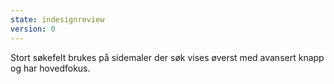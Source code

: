 ```yaml
---
state: indesignreview
version: 0
---
```

Stort søkefelt brukes på sidemaler der søk vises øverst med avansert knapp og har hovedfokus.
